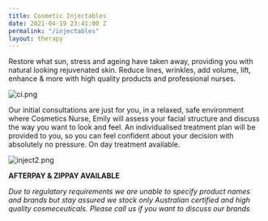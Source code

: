 ```yaml
---
title: Cosmetic Injectables
date: 2021-04-19 23:41:00 Z
permalink: "/injectables"
layout: therapy
---
```


Restore what sun, stress and ageing have taken away, providing you with natural looking rejuvenated skin. Reduce lines, wrinkles, add volume, lift, enhance & more with high quality products and professional nurses.

![ci.png](/uploads/ci.png)

Our initial consultations are just for you, in a relaxed, safe environment where Cosmetics Nurse, Emily will assess your facial structure and discuss the way you want to look and feel. An individualised treatment plan will be provided to you, so you can feel confident about your decision with absolutely no pressure. On day treatment available.

![inject2.png](/uploads/inject2.png)

**AFTERPAY & ZIPPAY AVAILABLE**

*Due to regulatory requirements we are unable to specify product names and brands but stay assured we stock only Australian certified and high quality cosmeceuticals. Please call us if you want to discuss our brands*


<script src="https://widgets.mindbodyonline.com/javascripts/healcode.js" type="text/javascript"></script>

<healcode-widget data-type="appointments" data-widget-partner="object" data-widget-id="1f8436848a4" data-widget-version="0" ></healcode-widget>


<healcode-widget data-type="staff_lists" data-widget-partner="object" data-widget-id="1f3046848a4" data-widget-version="0" ></healcode-widget>